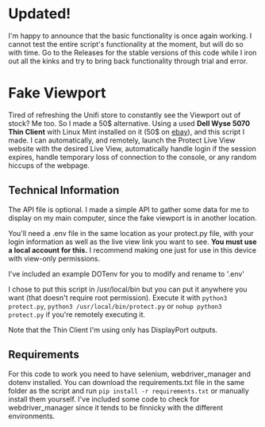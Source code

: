 # Updated!
I'm happy to announce that the basic functionality is once again working. I cannot test the entire script's functionality at the moment, but will do so with time. Go to the Releases for the stable versions of this code while I iron out all the kinks and try to bring back functionality through trial and error.  

# Fake Viewport

Tired of refreshing the Unifi store to constantly see the Viewport out of stock? Me too. So I made a 50$ alternative.
Using a used **Dell Wyse 5070 Thin Client** with Linux Mint installed on it (50$ on [ebay](https://www.ebay.com/sch/i.html?_nkw=Dell%20Wyse%205070%20Thin%20Client&_sacat=0)), and this script I made.
I can automatically, and remotely, launch the Protect Live View website with the desired Live View, automatically handle login if the session expires, handle temporary loss of connection to the console, or any random hiccups of the webpage.

## Technical Information

The API file is optional. I made a simple API to gather some data for me to display on my main computer, since the fake viewport is in another location.

You'll need a .env file in the same location as your protect.py file, with your login information as well as the live view link you want to see. **You must use a local account for this.** I recommend making one just for use in this device with view-only permissions.

I've included an example DOTenv for you to modify and rename to '.env'

I chose to put this script in /usr/local/bin but you can put it anywhere you want (that doesn't require root permission).
Execute it with `python3 protect.py`, `python3 /usr/local/bin/protect.py` or `nohup python3 protect.py` if you're remotely executing it.

Note that the Thin Client I'm using only has DisplayPort outputs.

## Requirements 

For this code to work you need to have selenium, webdriver_manager and dotenv installed. You can download the requirements.txt file in the same folder as the script and run `pip install -r requirements.txt` or manually install them yourself. I've included some code to check for webdriver_manager since it tends to be finnicky with the different environments.

